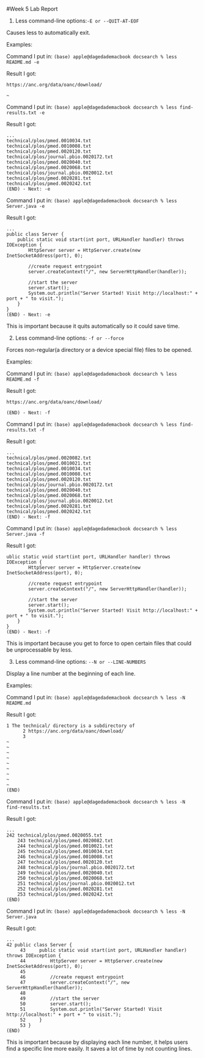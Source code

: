 #Week 5 Lab Report


1. Less command-line options:```-E or --QUIT-AT-EOF```

Causes less to automatically exit.

Examples:

Command I put in:
```(base) apple@dagedademacbook docsearch % less README.md -e```

Result I got:
```The technical/ directory is a subdirectory of
https://anc.org/data/oanc/download/

~
```

Command I put in:
```(base) apple@dagedademacbook docsearch % less find-results.txt -e ```

Result I got:
```
...
technical/plos/pmed.0010034.txt
technical/plos/pmed.0010008.txt
technical/plos/pmed.0020120.txt
technical/plos/journal.pbio.0020172.txt
technical/plos/pmed.0020040.txt
technical/plos/pmed.0020068.txt
technical/plos/journal.pbio.0020012.txt
technical/plos/pmed.0020281.txt
technical/plos/pmed.0020242.txt
(END) - Next: -e
```

Command I put in:
```(base) apple@dagedademacbook docsearch % less Server.java -e ```

Result I got:
```
...
public class Server {
    public static void start(int port, URLHandler handler) throws IOException {
        HttpServer server = HttpServer.create(new InetSocketAddress(port), 0);

        //create request entrypoint
        server.createContext("/", new ServerHttpHandler(handler));

        //start the server
        server.start();
        System.out.println("Server Started! Visit http://localhost:" + port + " to visit.");
    }
}
(END) - Next: -e
```

This is important because it quits automatically so it could save time.

2. Less command-line options: ```-f or --force```

Forces non-regular(a directory or a device special file) files to be opened.   

Examples:

Command I put in:
```(base) apple@dagedademacbook docsearch % less README.md -f```

Result I got:
```The technical/ directory is a subdirectory of
https://anc.org/data/oanc/download/

(END) - Next: -f
```

Command I put in:
```(base) apple@dagedademacbook docsearch % less find-results.txt -f ```

Result I got:
```
...
technical/plos/pmed.0020082.txt
technical/plos/pmed.0010021.txt
technical/plos/pmed.0010034.txt
technical/plos/pmed.0010008.txt
technical/plos/pmed.0020120.txt
technical/plos/journal.pbio.0020172.txt
technical/plos/pmed.0020040.txt
technical/plos/pmed.0020068.txt
technical/plos/journal.pbio.0020012.txt
technical/plos/pmed.0020281.txt
technical/plos/pmed.0020242.txt
(END) - Next: -f
```

Command I put in:
```(base) apple@dagedademacbook docsearch % less Server.java -f ```

Result I got:
```
ublic static void start(int port, URLHandler handler) throws IOException {
        HttpServer server = HttpServer.create(new InetSocketAddress(port), 0);

        //create request entrypoint
        server.createContext("/", new ServerHttpHandler(handler));

        //start the server
        server.start();
        System.out.println("Server Started! Visit http://localhost:" + port + " to visit.");
    }
}
(END) - Next: -f
```

This is important because you get to force to open certain files that could be unprocessable by less.

3. Less command-line options: ```--N or --LINE-NUMBERS```

Display a line number at the beginning of each line.

Examples:

Command I put in:
```(base) apple@dagedademacbook docsearch % less -N README.md ```

Result I got:
```
1 The technical/ directory is a subdirectory of
      2 https://anc.org/data/oanc/download/
      3 
~
~
~
~
~
~
~
~
~
(END)
``` 

Command I put in:
```(base) apple@dagedademacbook docsearch % less -N find-results.txt ```

Result I got:
``` 
...
242 technical/plos/pmed.0020055.txt
    243 technical/plos/pmed.0020082.txt
    244 technical/plos/pmed.0010021.txt
    245 technical/plos/pmed.0010034.txt
    246 technical/plos/pmed.0010008.txt
    247 technical/plos/pmed.0020120.txt
    248 technical/plos/journal.pbio.0020172.txt
    249 technical/plos/pmed.0020040.txt
    250 technical/plos/pmed.0020068.txt
    251 technical/plos/journal.pbio.0020012.txt
    252 technical/plos/pmed.0020281.txt
    253 technical/plos/pmed.0020242.txt
(END)
```

Command I put in:
```(base) apple@dagedademacbook docsearch % less -N Server.java ```

Result I got:
``` 
...
42 public class Server {
     43     public static void start(int port, URLHandler handler) throws IOException {
     44         HttpServer server = HttpServer.create(new InetSocketAddress(port), 0);
     45 
     46         //create request entrypoint
     47         server.createContext("/", new ServerHttpHandler(handler));
     48 
     49         //start the server
     50         server.start();
     51         System.out.println("Server Started! Visit http://localhost:" + port + " to visit.");
     52     }
     53 }
(END)
```


This is important because by displaying each line number, it helps users find a specific line more easily. It saves a lot of time by not
counting lines. 
